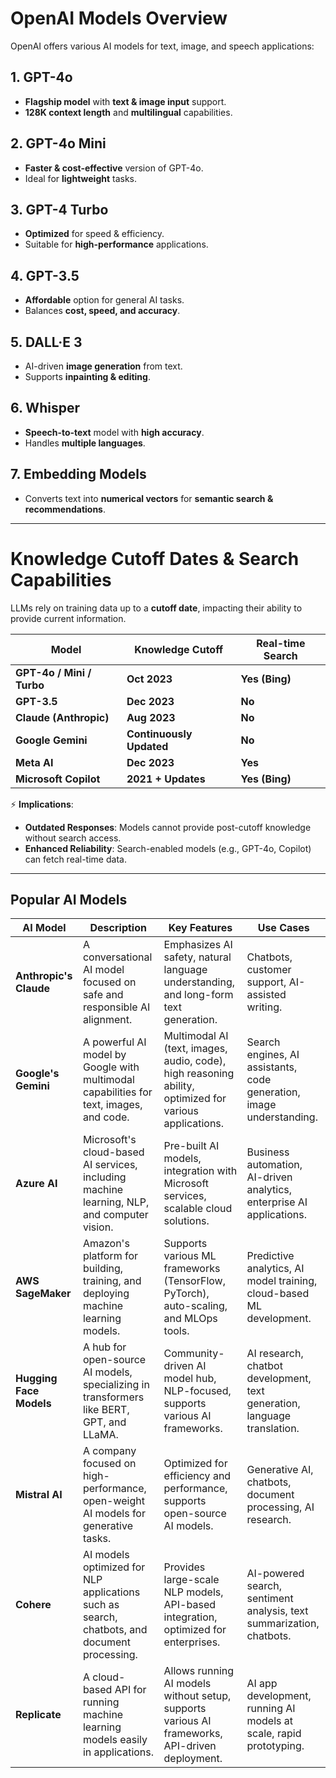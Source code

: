 # **OpenAI Models Overview**

OpenAI offers various AI models for text, image, and speech applications:

## **1. GPT-4o**

- **Flagship model** with **text & image input** support.
- **128K context length** and **multilingual** capabilities.

## **2. GPT-4o Mini**

- **Faster & cost-effective** version of GPT-4o.
- Ideal for **lightweight** tasks.

## **3. GPT-4 Turbo**

- **Optimized** for speed & efficiency.
- Suitable for **high-performance** applications.

## **4. GPT-3.5**

- **Affordable** option for general AI tasks.
- Balances **cost, speed, and accuracy**.

## **5. DALL·E 3**

- AI-driven **image generation** from text.
- Supports **inpainting & editing**.

## **6. Whisper**

- **Speech-to-text** model with **high accuracy**.
- Handles **multiple languages**.

## **7. Embedding Models**

- Converts text into **numerical vectors** for **semantic search & recommendations**.

---

# **Knowledge Cutoff Dates & Search Capabilities**

LLMs rely on training data up to a **cutoff date**, impacting their ability to provide current information.

| **Model**                 | **Knowledge Cutoff**     | **Real-time Search** |
| ------------------------- | ------------------------ | -------------------- |
| **GPT-4o / Mini / Turbo** | **Oct 2023**             | **Yes (Bing)**       |
| **GPT-3.5**               | **Dec 2023**             | **No**               |
| **Claude (Anthropic)**    | **Aug 2023**             | **No**               |
| **Google Gemini**         | **Continuously Updated** | **No**               |
| **Meta AI**               | **Dec 2023**             | **Yes**              |
| **Microsoft Copilot**     | **2021 + Updates**       | **Yes (Bing)**       |

⚡ **Implications**:

- **Outdated Responses**: Models cannot provide post-cutoff knowledge without search access.
- **Enhanced Reliability**: Search-enabled models (e.g., GPT-4o, Copilot) can fetch real-time data.

---

## Popular AI Models

| AI Model                | Description                                                                                 | Key Features                                                                                           | Use Cases                                                                |
| ----------------------- | ------------------------------------------------------------------------------------------- | ------------------------------------------------------------------------------------------------------ | ------------------------------------------------------------------------ |
| **Anthropic's Claude**  | A conversational AI model focused on safe and responsible AI alignment.                     | Emphasizes AI safety, natural language understanding, and long-form text generation.                   | Chatbots, customer support, AI-assisted writing.                         |
| **Google's Gemini**     | A powerful AI model by Google with multimodal capabilities for text, images, and code.      | Multimodal AI (text, images, audio, code), high reasoning ability, optimized for various applications. | Search engines, AI assistants, code generation, image understanding.     |
| **Azure AI**            | Microsoft's cloud-based AI services, including machine learning, NLP, and computer vision.  | Pre-built AI models, integration with Microsoft services, scalable cloud solutions.                    | Business automation, AI-driven analytics, enterprise AI applications.    |
| **AWS SageMaker**       | Amazon's platform for building, training, and deploying machine learning models.            | Supports various ML frameworks (TensorFlow, PyTorch), auto-scaling, and MLOps tools.                   | Predictive analytics, AI model training, cloud-based ML development.     |
| **Hugging Face Models** | A hub for open-source AI models, specializing in transformers like BERT, GPT, and LLaMA.    | Community-driven AI model hub, NLP-focused, supports various AI frameworks.                            | AI research, chatbot development, text generation, language translation. |
| **Mistral AI**          | A company focused on high-performance, open-weight AI models for generative tasks.          | Optimized for efficiency and performance, supports open-source AI models.                              | Generative AI, chatbots, document processing, AI research.               |
| **Cohere**              | AI models optimized for NLP applications such as search, chatbots, and document processing. | Provides large-scale NLP models, API-based integration, optimized for enterprises.                     | AI-powered search, sentiment analysis, text summarization, chatbots.     |
| **Replicate**           | A cloud-based API for running machine learning models easily in applications.               | Allows running AI models without setup, supports various AI frameworks, API-driven deployment.         | AI app development, running AI models at scale, rapid prototyping.       |
